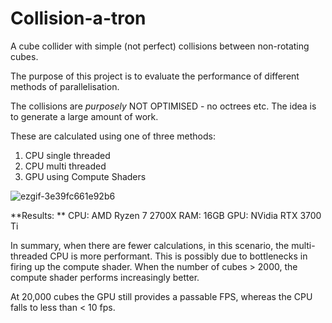 # Collision-a-tron
A cube collider with simple (not perfect) collisions between non-rotating cubes.  

The purpose of this project is to evaluate the performance of different methods of parallelisation. 

The collisions are *purposely* NOT OPTIMISED - no octrees etc. The idea is to generate a large amount of work.   

These are calculated using one of three methods: 

1. CPU single threaded
2. CPU multi threaded 
3. GPU using Compute Shaders

![ezgif-3e39fc661e92b6](https://github.com/user-attachments/assets/f2174e71-826d-4ffd-9fea-5952f049b22c)

**Results: **
CPU: AMD Ryzen 7 2700X
RAM: 16GB
GPU: NVidia RTX 3700 Ti

In summary, when there are fewer calculations, in this scenario, the multi-threaded CPU is more performant. This is possibly due to bottlenecks in firing up the compute shader. When the number of cubes > 2000, the compute shader performs increasingly better. 

At 20,000 cubes the GPU still provides a passable FPS, whereas the CPU falls to less than < 10 fps. 
